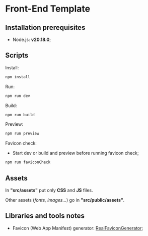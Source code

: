 # Front-End Template

## Installation prerequisites

-   Node.js: **v20.18.0**;

## Scripts

Install:

```sh
npm install
```

Run:

```sh
npm run dev
```

Build:

```sh
npm run build
```

Preview:

```sh
npm run preview
```

Favicon check:

-   Start dev or build and preview before running favicon check;

```sh
npm run faviconCheck
```

## Assets

In **"src/assets"** put only **CSS** and **JS** files.

Other assets (_fonts, images..._) go in **"src/public/assets"**.

## Libraries and tools notes

-   Favicon (Web App Manifest) generator: [RealFaviconGenerator](https://realfavicongenerator.net);

